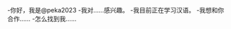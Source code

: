 -你好，我是@peka2023
-我对……感兴趣。
-我目前正在学习汉语。
-我想和你合作……
-怎么找到我……

<!---
peka2023/peka2023是一个特殊的存储库，因为它的'readme.Md（这个文件）出现在您的GitHub配置文件中。
您可以单击预览链接查看更改。
--->
